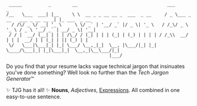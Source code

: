 ```

 _____          _        __                                  ___                          _             
/__   \___  ___| |__     \ \  __ _ _ __ __ _  ___  _ __     / _ \___ _ __   ___ _ __ __ _| |_ ___  _ __ 
  / /\/ _ \/ __| '_ \     \ \/ _` | '__/ _` |/ _ \| '_ \   / /_\/ _ \ '_ \ / _ \ '__/ _` | __/ _ \| '__|
 / / |  __/ (__| | | | /\_/ / (_| | | | (_| | (_) | | | | / /_\\  __/ | | |  __/ | | (_| | || (_) | |   
 \/   \___|\___|_| |_| \___/ \__,_|_|  \__, |\___/|_| |_| \____/\___|_| |_|\___|_|  \__,_|\__\___/|_|   
                                       |___/                                                            

```



Do you find that your resume lacks vague technical jargon that insinuates you've done something? Well look no further than the *Tech Jargon Generator*&trade;

:sparkles: TJG has it all! :sparkles: 
**Nouns**, *Adjectives*, <u>Expressions</u>. All combined in one easy-to-use sentence.
